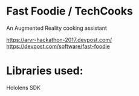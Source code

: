 # Fast Foodie / TechCooks
An Augmented Reality cooking assistant

https://arvr-hackathon-2017.devpost.com/
<br>
https://devpost.com/software/fast-foodie

# Libraries used:
Hololens SDK
